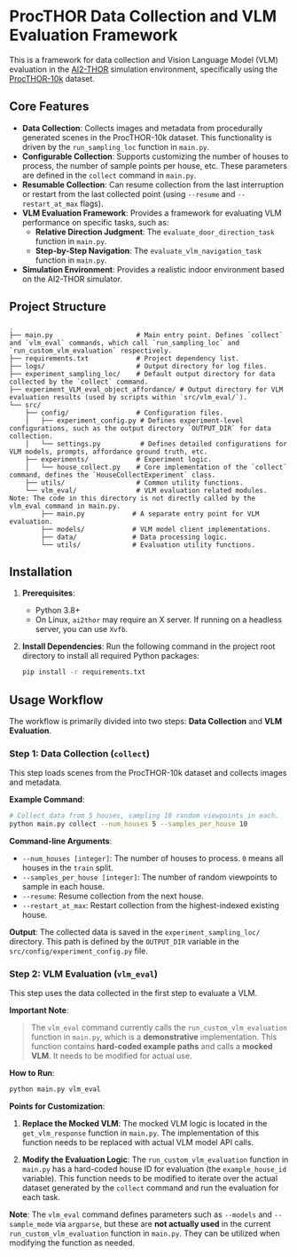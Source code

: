 # ProcTHOR Data Collection and VLM Evaluation Framework

This is a framework for data collection and Vision Language Model (VLM) evaluation in the [AI2-THOR](https://ai2thor.allenai.org/) simulation environment, specifically using the [ProcTHOR-10k](https://prior.allenai.org/datasets/procthor) dataset.

## Core Features

- **Data Collection**: Collects images and metadata from procedurally generated scenes in the ProcTHOR-10k dataset. This functionality is driven by the `run_sampling_loc` function in `main.py`.
- **Configurable Collection**: Supports customizing the number of houses to process, the number of sample points per house, etc. These parameters are defined in the `collect` command in `main.py`.
- **Resumable Collection**: Can resume collection from the last interruption or restart from the last collected point (using `--resume` and `--restart_at_max` flags).
- **VLM Evaluation Framework**: Provides a framework for evaluating VLM performance on specific tasks, such as:
  - **Relative Direction Judgment**: The `evaluate_door_direction_task` function in `main.py`.
  - **Step-by-Step Navigation**: The `evaluate_vlm_navigation_task` function in `main.py`.
- **Simulation Environment**: Provides a realistic indoor environment based on the AI2-THOR simulator.

## Project Structure

```
.
├── main.py                     # Main entry point. Defines `collect` and `vlm_eval` commands, which call `run_sampling_loc` and `run_custom_vlm_evaluation` respectively.
├── requirements.txt            # Project dependency list.
├── logs/                       # Output directory for log files.
├── experiment_sampling_loc/    # Default output directory for data collected by the `collect` command.
├── experiment_VLM_eval_object_affordance/ # Output directory for VLM evaluation results (used by scripts within `src/vlm_eval/`).
└── src/
    ├── config/                 # Configuration files.
    │   ├── experiment_config.py # Defines experiment-level configurations, such as the output directory `OUTPUT_DIR` for data collection.
    │   └── settings.py          # Defines detailed configurations for VLM models, prompts, affordance ground truth, etc.
    ├── experiments/            # Experiment logic.
    │   └── house_collect.py    # Core implementation of the `collect` command, defines the `HouseCollectExperiment` class.
    ├── utils/                  # Common utility functions.
    └── vlm_eval/               # VLM evaluation related modules. Note: The code in this directory is not directly called by the vlm_eval command in main.py.
        ├── main.py            # A separate entry point for VLM evaluation.
        ├── models/            # VLM model client implementations.
        ├── data/              # Data processing logic.
        └── utils/             # Evaluation utility functions.
```

## Installation

1.  **Prerequisites**:
    *   Python 3.8+
    *   On Linux, `ai2thor` may require an X server. If running on a headless server, you can use `Xvfb`.

2.  **Install Dependencies**:
    Run the following command in the project root directory to install all required Python packages:
    ```bash
    pip install -r requirements.txt
    ```

## Usage Workflow

The workflow is primarily divided into two steps: **Data Collection** and **VLM Evaluation**.

### Step 1: Data Collection (`collect`)

This step loads scenes from the ProcTHOR-10k dataset and collects images and metadata.

**Example Command**:
```bash
# Collect data from 5 houses, sampling 10 random viewpoints in each.
python main.py collect --num_houses 5 --samples_per_house 10
```

**Command-line Arguments**:
- `--num_houses [integer]`: The number of houses to process. `0` means all houses in the `train` split.
- `--samples_per_house [integer]`: The number of random viewpoints to sample in each house.
- `--resume`: Resume collection from the next house.
- `--restart_at_max`: Restart collection from the highest-indexed existing house.

**Output**:
The collected data is saved in the `experiment_sampling_loc/` directory. This path is defined by the `OUTPUT_DIR` variable in the `src/config/experiment_config.py` file.

### Step 2: VLM Evaluation (`vlm_eval`)

This step uses the data collected in the first step to evaluate a VLM.

**Important Note**:
> The `vlm_eval` command currently calls the `run_custom_vlm_evaluation` function in `main.py`, which is a **demonstrative** implementation. This function contains **hard-coded example paths** and calls a **mocked VLM**. It needs to be modified for actual use.

**How to Run**:
```bash
python main.py vlm_eval
```

**Points for Customization**:

1.  **Replace the Mocked VLM**:
    The mocked VLM logic is located in the `get_vlm_response` function in `main.py`. The implementation of this function needs to be replaced with actual VLM model API calls.

2.  **Modify the Evaluation Logic**:
    The `run_custom_vlm_evaluation` function in `main.py` has a hard-coded house ID for evaluation (the `example_house_id` variable). This function needs to be modified to iterate over the actual dataset generated by the `collect` command and run the evaluation for each task.

**Note**:
The `vlm_eval` command defines parameters such as `--models` and `--sample_mode` via `argparse`, but these are **not actually used** in the current `run_custom_vlm_evaluation` function in `main.py`. They can be utilized when modifying the function as needed. 